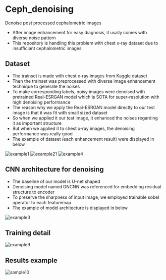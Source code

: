 # Ceph_denoising
Denoise post processed cephalometric images
- After image enhancement for easy diagnosis, it usally comes with diverse noise pattern
- This repository is handling this problem with chest x-ray dataset due to insufficiant cephalometric images



## Dataset
- The trainset is made with chest x-ray images from Kaggle dataset
- Then the trainset was preprocessed with diverse image enhancement technique to generate the noises
- To make corresponding labels, noisy images were denoised with pretrained Real-ESRGAN model which is SOTA for super-resolution with high denoising performance
- The reason why we apply the Real-ESRGAN model directly to our test image is that it was fit with small sized dataset
- So when we applied it our test image, it enhanced the noises regarding it as important structure
- But when we applied it to chest x-ray images, the denoising performance was really good
- The example of dataset (each enhancement result) were displayed in below

![example1](https://user-images.githubusercontent.com/65393045/206981235-1114622d-c9c1-4259-b31b-88a40c1c15ac.png)
![example21](https://user-images.githubusercontent.com/65393045/206981246-dea2e817-709e-40cf-96cf-519bcd84074b.png)
![example4](https://user-images.githubusercontent.com/65393045/206997324-ed535bdc-90cc-4e2a-99f8-addea7638dcf.png)



## CNN architecture for denoising
- The baseline of our model is U-net shaped
- Denoising model named DNCNN was referenced for embedding residual structure to encoder
- To preserve the sharpness of input image, we employed trainable sobel operator to each featuremap
- The example of model architecture is displayed in below

![example3](https://user-images.githubusercontent.com/65393045/206994032-617fc8b6-4ea9-45d3-9bbc-78fddb263691.png)



## Training detail

![example9](https://user-images.githubusercontent.com/65393045/207000366-39542247-07b8-425b-acd0-30bd9558ab4b.png)



## Results example

![sample10](https://user-images.githubusercontent.com/65393045/207196801-d064fcf5-b936-493f-815b-71b72aff7779.png)



